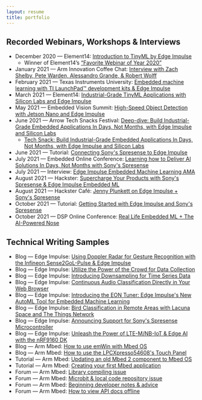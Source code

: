 ```yaml
---
layout: resume
title: portfolio
---
```


## Recorded Webinars, Workshops & Interviews

* December 2020 — Element14: [Introduction to TinyML by Edge Impulse](https://www.element14.com/community/events/5674/l/introduction-to-tinyml-by-edge-impulse)
    * Winner of Element14’s [“Favorite Webinar of Year 2020”](https://www.element14.com/community/docs/DOC-96165/l/2020-year-in-review-awards-the-winners#webinar)
* January 2021 — Arm Innovation Coffee Chat: [Interview with Zach Shelby, Pete Warden, Alessandro Grande, & Robert Wolff](https://www.youtube.com/watch?v=eOF3NA0Me7Q)
* February 2021 — Texas Instruments University: [Embedded machine learning with TI LaunchPad™ development kits & Edge Impulse](https://event.on24.com/eventRegistration/EventLobbyServlet?target=reg20.jsp&mode=login&loginemail=o-loera%40ti.com&eventid=2996419&sessionid=1&key=30161E260D75AB000445DD4A5C855DEE&regTag=&V2=false&sourcepage=register)
* March 2021 — Element14: [Industrial-Grade TinyML Applications with Silicon Labs and Edge Impulse](https://www.element14.com/community/events/5761/l/thunderboard-workshop-industrial-grade-tinyml-applications-with-silicon-labs-and-edge-impulse)
* May 2021 — Embedded Vision Summit: [High-Speed Object Detection with Jetson Nano and Edge Impulse](https://www.youtube.com/watch?v=_T6h3Jmq2Yk)
* June 2021 — Arrow Tech Snacks Festival: [Deep-dive: Build Industrial-Grade Embedded Applications In Days, Not Months, with Edge Impulse and Silicon Labs](https://register.gotowebinar.com/register/4941644376358448396)
    * [Tech Snack: Build Industrial-Grade Embedded Applications In Days, Not Months, with Edge Impulse and Silicon Labs](https://register.gotowebinar.com/register/1871782622855797262)
* June 2021 — Tutorial: [Connecting Sony's Spresense to Edge Impulse](https://youtu.be/OI9AymVUU_4)
* July 2021 — Embedded Online Conference: [Learning how to Deliver AI Solutions In Days, Not Months with Sony's Spresense](http://www.embeddedonlineconference.com/workshop/Learning_how_to_Deliver_AI_Solution_In_Days_Not_Months)
* July 2021 — Interview: [Edge Impulse Embedded Machine Learning AMA](https://www.youtube.com/watch?v=_Ozui1kkOyo)
* August 2021 — Hackster: [Supercharge Your Products with Sony's Spresense & Edge Impulse Embedded ML](https://events.hackster.io/edge-sony-webinar)
* August 2021 — Hackster Café: [Jenny Plunkett on Edge Impulse + Sony's Spresense](https://www.youtube.com/watch?v=_MX_XjyYMcQ)
* October 2021 — Tutorial: [Getting Started with Edge Impulse and Sony's Spresense](https://youtu.be/2hOvUUhlngs)
* October 2021 — DSP Online Conference: [Real Life Embedded ML + The AI-Powered Nose](https://www.dsponlineconference.com/session/Real_Life_Embedded_ML_plus_The_AI_Powered_Nose)

## Technical Writing Samples

* Blog — Edge Impulse: [Using Doppler Radar for Gesture Recognition with the Infineon Sense2GoL-Pulse & Edge Impulse](https://www.edgeimpulse.com/blog/infineon-sense2gol-pulse)
* Blog — Edge Impulse: [Utilize the Power of the Crowd for Data Collection](https://www.edgeimpulse.com/blog/utilize-the-power-of-the-crowd-for-data-collection)
* Blog — Edge Impulse: [Introducing Downsampling for Time Series Data](https://www.edgeimpulse.com/blog/introducing-downsampling-for-time-series-data)
* Blog — Edge Impulse: [Continuous Audio Classification Directly in Your Web Browser](https://www.edgeimpulse.com/blog/continuous-audio-classification-directly-in-your-web-browser)
* Blog — Edge Impulse: [Introducing the EON Tuner: Edge Impulse's New AutoML Tool for Embedded Machine Learning](https://www.edgeimpulse.com/blog/introducing-the-eon-tuner-edge-impulses-new-automl-tool-for-embedded-machine-learning)
* Blog — Edge Impulse: [Bird Classification in Remote Areas with Lacuna Space and The Things Network](https://www.edgeimpulse.com/blog/bird-classification-lacuna-space)
* Blog — Edge Impulse: [Announcing Support for Sony's Spresense Microcontroller](https://www.edgeimpulse.com/blog/announcing-support-for-the-sony-spresense)
* Blog — Edge Impulse: [Unleash the Power of LTE-M/NB-IoT & Edge AI with the nRF9160 DK](https://www.edgeimpulse.com/blog/unleash-the-power-of-lte-mnb-iot-and-edge-ai-with-the-nrf9160-dk)
* Blog — Arm Mbed: [How to use emWin with Mbed OS](https://os.mbed.com/blog/entry/How-to-use-emWin-with-Mbed-OS/)
* Blog — Arm Mbed: [How to use the LPCXpresso54608's Touch Panel](https://os.mbed.com/blog/entry/How-to-LPCXpresso54608-touch-panel/)
* Tutorial — Arm Mbed: [Updating an old Mbed 2 component to Mbed OS](https://os.mbed.com/users/jplunkett/notebook/updating-component-to-mbed-os/)
* Tutorial — Arm Mbed: [Creating your first Mbed application](https://os.mbed.com/users/jplunkett/notebook/first-mbed-application/)
* Forum — Arm Mbed: [Library compiling issue](https://os.mbed.com/questions/82191/mbed-http-compile-fail/)
* Forum — Arm Mbed: [Microbit & local code repository issue](https://os.mbed.com/questions/82107/How-do-I-manage-the-code-in-my-local-rep/)
* Forum — Arm Mbed: [Beginning developer notes & advice](https://os.mbed.com/questions/82092/How-to-get-led-to-blink-and-print-times-/)
* Forum — Arm Mbed: [How to view API docs offline](https://os.mbed.com/questions/81824/offline-API-document/)

